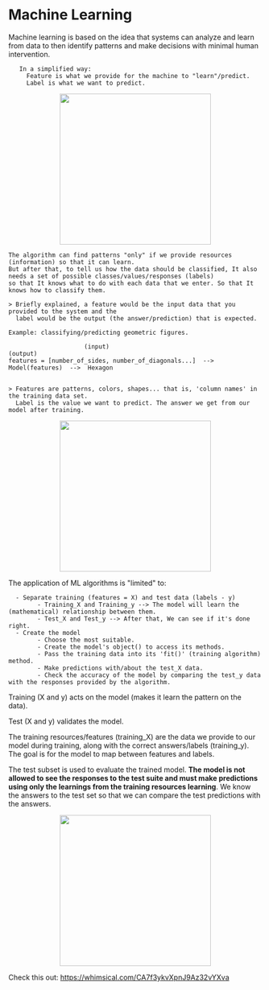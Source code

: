 # Machine Learning

Machine learning is based on the idea that systems can analyze and learn from data to then identify patterns and make decisions
with minimal human intervention.

       In a simplified way:
         Feature is what we provide for the machine to "learn"/predict.
         Label is what we want to predict.

<p align="center">
<img  height="300" src="https://github.com/pauloreis-ds/Paulo-Reis-Ciencia-de-dados/blob/master/3%20-%20An%C3%A1lise%20de%20dados%20(com%20Machine%20Learning)%20-%20Data%20Analysis%20(Machine%20Learning)/just_images/feature_label2.png">
</p>


    The algorithm can find patterns "only" if we provide resources (information) so that it can learn. 
    But after that, to tell us how the data should be classified, It also needs a set of possible classes/values/responses (labels)
    so that It knows what to do with each data that we enter. So that It knows how to classify them.

    > Briefly explained, a feature would be the input data that you provided to the system and the 
      label would be the output (the answer/prediction) that is expected.
      
    Example: classifying/predicting geometric figures.

                         (input)                                                    (output)
    features = [number_of_sides, number_of_diagonals...]  -->  Model(features)  -->  Hexagon 
    

    > Features are patterns, colors, shapes... that is, 'column names' in the training data set.
      Label is the value we want to predict. The answer we get from our model after training.
      
      
<p align="center">
<img  height="300" src="https://github.com/pauloreis-ds/Paulo-Reis-Ciencia-de-dados/blob/master/3%20-%20An%C3%A1lise%20de%20dados%20(com%20Machine%20Learning)%20-%20Data%20Analysis%20(Machine%20Learning)/just_images/feature_label.png">
</p>

The application of ML algorithms is "limited" to:
      
      - Separate training (features = X) and test data (labels - y)
            - Training_X and Training_y --> The model will learn the (mathematical) relationship between them.  
            - Test_X and Test_y --> After that, We can see if it's done right.  
      - Create the model
            - Choose the most suitable.
            - Create the model's object() to access its methods.
            - Pass the training data into its 'fit()' (training algorithm) method.
            - Make predictions with/about the test_X data.
            - Check the accuracy of the model by comparing the test_y data with the responses provided by the algorithm.
      

Training (X and y) acts on the model (makes it learn the pattern on the data).

Test (X and y) validates the model.

The training resources/features (training_X) are the data we provide to our model during training, along with the correct answers/labels (training_y). The goal is for the model to map between features and labels.

The test subset is used to evaluate the trained model. **The model is not allowed to see the responses to the test suite and must make predictions using only the learnings from the training resources learning**.
We know the answers to the test set so that we can compare the test predictions with the answers.

<p align="center">
<img  height="300" src="https://github.com/pauloreis-ds/Paulo-Reis-Ciencia-de-dados/blob/master/3%20-%20An%C3%A1lise%20de%20dados%20(com%20Machine%20Learning)%20-%20Data%20Analysis%20(Machine%20Learning)/just_images/feature_label1.png">
</p>

Check this out: https://whimsical.com/CA7f3ykvXpnJ9Az32vYXva
